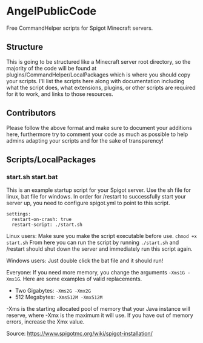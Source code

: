 # AngelPublicCode
Free CommandHelper scripts for Spigot Minecraft servers.

## Structure
This is going to be structured like a Minecraft server root directory, so the majority of the code will be found at plugins/CommandHelper/LocalPackages which is where you should copy your scripts. I'll list the scripts here along with documentation including what the script does, what extensions, plugins, or other scripts are required for it to work, and links to those resources.

## Contributors
Please follow the above format and make sure to document your additions here, furthermore try to comment your code as much as possible to help admins adapting your scripts and for the sake of transparency!

## Scripts/LocalPackages
### start.sh start.bat
This is an example startup script for your Spigot server. Use the sh file for linux, bat file for windows. In order for /restart to successfully start your server up, you need to configure spigot.yml to point to this script.

```
settings:
  restart-on-crash: true
  restart-script: ./start.sh
```

Linux users: Make sure you make the script executable before use. `chmod +x start.sh` From here you can run the script by running `./start.sh` and /restart should shut down the server and immediately run this script again.

Windows users: Just double click the bat file and it should run!

Everyone: If you need more memory, you change the arguments `-Xms1G -Xmx1G`. Here are some examples of valid replacements.
- Two Gigabytes: `-Xms2G -Xmx2G`
- 512 Megabytes: `-Xms512M -Xmx512M`

-Xms is the starting allocated pool of memory that your Java instance will reserve, where -Xmx is the maximum it will use. If you have out of memory errors, increase the Xmx value.

Source: https://www.spigotmc.org/wiki/spigot-installation/